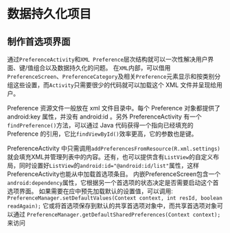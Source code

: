 # 数据持久化项目

## 制作首选项界面

通过`PreferenceActivity`和`XML Preference`层次结构就可以一次性解决用户界面、键/值组合以及数据持久化的问题。
在`XML`内部，可以借用`PreferenceScreen`、`PreferenceCategory`及相关`Preference`元素显示和按类别分组这些设置，而`Activity`只需要很少的代码就可以加载这个 XML 文件并呈现给用户。

Preference 资源文件一般放在 xml 文件目录中。每个 Preference 对象都提供了 android:key 属性，并没有 android:id 。另外 PreferenceActivity 有一个`findPreference()`方法，可以通过 Java 代码获得一个指向已经填充的 Preference 的引用，它比`findViewById()`效率更高，它的参数也是键。

PreferenceActivity 中只需调用`addPreferencesFromResource(R.xml.settings)`就会填充XML并管理列表中的内容。还有，也可以提供含有`ListView`的自定义布局，同时设置好`ListView`的`android:id="@android:id/list"`属性，这样PreferenceActivity也能从中加载首选项条目。
内嵌PreferenceScreen包含一个`android:dependency`属性，它根据另一个首选项的状态决定是否需要启动这个首选项界面。
如果需要在应中预先加载默认的设置值，可以调用:
`PreferenceManager.setDefaultValues(Context context, int resId, boolean readAgain);`
它或将首选项保存到默认的共享首选项对象中，而共享首选项对象可以通过
`PreferenceManager.getDefaultSharedPreferences(Context context);`
来访问